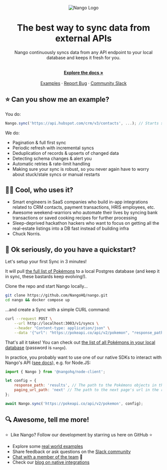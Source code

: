 <div align="center">
  
  ![Nango Logo](https://uploads-ssl.webflow.com/62a9f4a7a5a3d9ef1439982a/6311c3a48ebd85d6ed8f8f05_logo-background.png)

</div>

<h1 align="center">The best way to sync data from external APIs</h1>

<div align="center">
Nango continuously syncs data from any API endpoint to your local database and keeps it fresh for you.
</div>

<p align="center">
    <br />
    <a href="https://docs.nango.dev" rel="dofollow"><strong>Explore the docs »</strong></a>
    <br />

  <br/>
    <a href="https://docs.nango.dev">Examples</a>
    ·
    <a href="https://github.com/nangohq/nango/issues">Report Bug</a>
    ·
    <a href="https://nango.dev/slack">Community Slack</a>
</p>

## ⭐ Can you show me an example?

You do:

```ts
Nango.sync('https://api.hubspot.com/crm/v3/contacts', ...); // Starts syncing contacts forever!
```

We do:

-   Pagination & full first sync
-   Periodic refresh with incremental syncs
-   Deduplication of records & upserts of changed data
-   Detecting schema changes & alert you
-   Automatic retries & rate-limit handling
-   Making sure your sync is robust, so you never again have to worry about stuck/stale syncs or manual restarts

## 🧑‍💻 Cool, who uses it?

-   Smart engineers in SaaS companies who build in-app integrations related to CRM contacts, payment transactions, HRIS employees, etc.
-   Awesome weekend-warriors who automate their lives by syncing bank transactions or saved cooking recipes for further processing
-   Sleep-deprived hackathon hackers who want to focus on getting all the real-estate listings into a DB fast instead of building infra
-   Chuck Norris.

## 🚀 Ok seriously, do you have a quickstart?

Let's setup your first Sync in 3 minutes!

It will pull [the full list of Pokémons](https://pokeapi.co/) to a local Postgres database (and keep it in sync, these bastards keep evolving!).

Clone the repo and start Nango locally...

```bash
git clone https://github.com/NangoHQ/nango.git
cd nango && docker compose up
```

...and create a Sync with a simple CURL command:

```bash
curl --request POST \
    --url http://localhost:3003/v1/syncs \
    --header "Content-type: application/json" \
    --data '{"url": "https://pokeapi.co/api/v2/pokemon", "response_path": "results", "paging_url_path":"next"}'
```

That's all it takes! You can check out [the list of all Pokémons in your local database](http://localhost:8080/?pgsql=nango-db&username=nango&db=nango&ns=public&select=_nango_raw) (password is `nango`).

In practice, you probably want to use one of our native SDKs to interact with Nango's API ([see docs](https://docs.nango.dev)), e.g. for Node.JS:

```js
import { Nango } from '@nangohq/node-client';

let config = {
    response_path: 'results', // The path to the Pokémons objects in the response.
    paging_url_path: 'next' // The path to the next page's url in the response.
};

await Nango.sync('https://pokeapi.co/api/v2/pokemon', config);
```

## 🔍 Awesome, tell me more!

⭐  Like Nango? Follow our development by starring us here on GitHub ⭐

-   Explore some [real world examples](https://docs.nango.dev)
-   Share feedback or ask questions on the [Slack community](https://nango.dev/slack)
-   [Chat with a member of the team](https://nango.dev/demo) 👋
-   Check our [blog on native integrations](https://www.nango.dev/blog)
